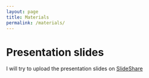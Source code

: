 ```yaml
---
layout: page
title: Materials
permalink: /materials/
---
```


# Presentation slides

I will try to upload the presentation slides on [SlideShare](https://www.slideshare.net/JunTakamatsu1)

